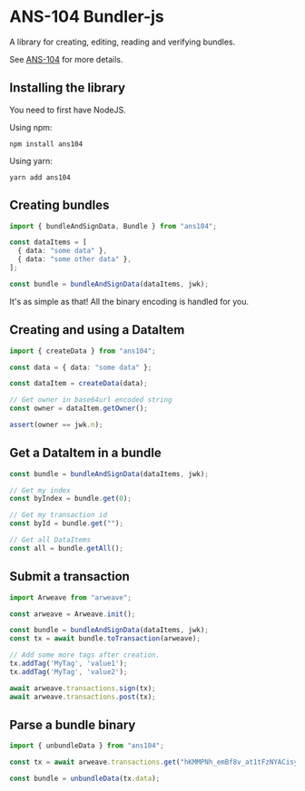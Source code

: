 # ANS-104 Bundler-js

A library for creating, editing, reading and verifying bundles.

See [ANS-104](https://github.com/joshbenaron/arweave-standards/blob/ans104/ans/ANS-104.md) for more details.

## Installing the library

You need to first have NodeJS.

Using npm:

```npm install ans104```

Using yarn:

```yarn add ans104```

## Creating bundles
```ts
import { bundleAndSignData, Bundle } from "ans104";

const dataItems = [
  { data: "some data" },
  { data: "some other data" },
];

const bundle = bundleAndSignData(dataItems, jwk);
```
It's as simple as that! All the binary encoding is handled for you.

## Creating and using a DataItem

```ts
import { createData } from "ans104";

const data = { data: "some data" };

const dataItem = createData(data);

// Get owner in base64url encoded string
const owner = dataItem.getOwner();

assert(owner == jwk.n);
```

## Get a DataItem in a bundle

```ts
const bundle = bundleAndSignData(dataItems, jwk);

// Get my index
const byIndex = bundle.get(0);

// Get my transaction id
const byId = bundle.get("");

// Get all DataItems
const all = bundle.getAll();
```

## Submit a transaction

```ts
import Arweave from "arweave";

const arweave = Arweave.init();

const bundle = bundleAndSignData(dataItems, jwk);
const tx = await bundle.toTransaction(arweave);

// Add some more tags after creation.
tx.addTag('MyTag', 'value1');
tx.addTag('MyTag', 'value2');

await arweave.transactions.sign(tx);
await arweave.transactions.post(tx);
```

## Parse a bundle binary

```ts
import { unbundleData } from "ans104";

const tx = await arweave.transactions.get("hKMMPNh_emBf8v_at1tFzNYACisyMQNcKzeeE1QE9p8");

const bundle = unbundleData(tx.data);
```